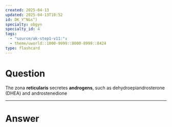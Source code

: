 ```yaml
---
created: 2025-04-13
updated: 2025-04-13T10:52
id: DK_Y^N&s^)
specialty: obgyn
specialty_id: 4
tags:
  - "source/ak-step1-v11:": 
  - theme/uworld::1000-9999::8000-8999::8424
type: flashcard
---
```


# Question
The zona **reticularis** secretes **androgens**, such as dehydroepiandrosterone (DHEA) and androstenedione

---

# Answer
